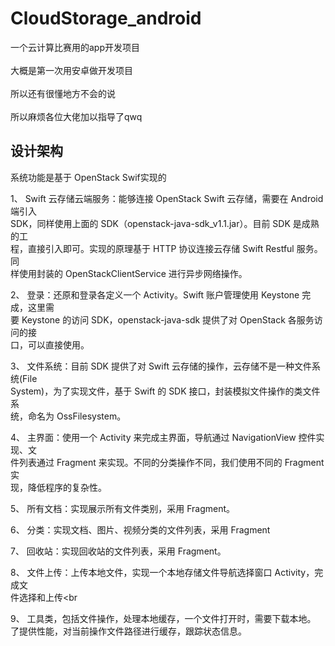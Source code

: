 CloudStorage_android
=================================== 
一个云计算比赛用的app开发项目<br />  
大概是第一次用安卓做开发项目<br />  
所以还有很懂地方不会的说<br />  
所以麻烦各位大佬加以指导了qwq<br />  

设计架构  
----------------------------------- 
系统功能是基于 OpenStack Swif实现的<br />  

1、 Swift 云存储云端服务：能够连接 OpenStack Swift 云存储，需要在 Android 端引入<br />
SDK，同样使用上面的 SDK（openstack-java-sdk_v1.1.jar）。目前 SDK 是成熟的工<br />
程，直接引入即可。实现的原理基于 HTTP 协议连接云存储 Swift Restful 服务。同<br />
样使用封装的 OpenStackClientService 进行异步网络操作。<br />

2、 登录：还原和登录各定义一个 Activity。Swift 账户管理使用 Keystone 完成，这里需<br />
要 Keystone 的访问 SDK，openstack-java-sdk 提供了对 OpenStack 各服务访问的接<br />
口，可以直接使用。<br />

3、 文件系统：目前 SDK 提供了对 Swift 云存储的操作，云存储不是一种文件系统(File<br />
System)，为了实现文件，基于 Swift 的 SDK 接口，封装模拟文件操作的类文件系<br />
统，命名为 OssFilesystem。<br />

4、 主界面：使用一个 Activity 来完成主界面，导航通过 NavigationView 控件实现、文<br />
件列表通过 Fragment 来实现。不同的分类操作不同，我们使用不同的 Fragment 实<br />
现，降低程序的复杂性。<br />

5、 所有文档：实现展示所有文件类别，采用 Fragment。<br />

6、 分类：实现文档、图片、视频分类的文件列表，采用 Fragment<br />

7、 回收站：实现回收站的文件列表，采用 Fragment。<br />

8、 文件上传：上传本地文件，实现一个本地存储文件导航选择窗口 Activity，完成文<br />
件选择和上传<br 

9、 工具类，包括文件操作，处理本地缓存，一个文件打开时，需要下载本地。<br />
了提供性能，对当前操作文件路径进行缓存，跟踪状态信息。<br />

<br />
